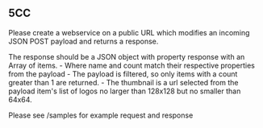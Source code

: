   5CC
  ---

  Please create a webservice on a public URL which modifies an incoming JSON POST payload and returns a response.

  The response should be a JSON object with property response with an Array of items.
    - Where name and count match their respective properties from the payload
    - The payload is filtered, so only items with a count greater than 1 are returned.
    - The thumbnail is a url selected from the payload item's list of logos no larger than 128x128 but no smaller than 64x64.

  Please see /samples for example request and response
